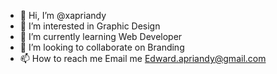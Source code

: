 - 👋 Hi, I’m @xapriandy
- 👀 I’m interested in Graphic Design
- 🌱 I’m currently learning Web Developer
- 💞️ I’m looking to collaborate on Branding
- 📫 How to reach me Email me Edward.apriandy@gmail.com

<!---
xapriandy/xapriandy is a ✨ special ✨ repository because its `README.md` (this file) appears on your GitHub profile.
You can click the Preview link to take a look at your changes.
--->
